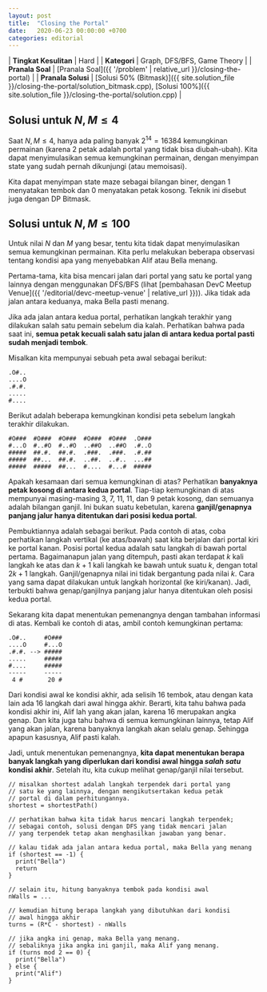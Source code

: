 ```yaml
---
layout: post
title:  "Closing the Portal"
date:   2020-06-23 00:00:00 +0700
categories: editorial
---
```


| **Tingkat Kesulitan** | Hard |
| **Kategori** | Graph, DFS/BFS, Game Theory |
| **Pranala Soal** | [Pranala Soal]({{ '/problem' | relative_url }}/closing-the-portal) |
| **Pranala Solusi** | [Solusi 50% (Bitmask)]({{ site.solution_file }}/closing-the-portal/solution_bitmask.cpp), [Solusi 100%]({{ site.solution_file }}/closing-the-portal/solution.cpp) |

## Solusi untuk $N,M \le 4$

Saat $N, M \le 4$, hanya ada paling banyak $2^{14} = 16384$ kemungkinan permainan (karena 2 petak adalah portal yang tidak bisa diubah-ubah). Kita dapat menyimulasikan semua kemungkinan permainan, dengan menyimpan state yang sudah pernah dikunjungi (atau memoisasi).

Kita dapat menyimpan state maze sebagai bilangan biner, dengan 1 menyatakan tembok dan 0 menyatakan petak kosong. Teknik ini disebut juga dengan DP Bitmask.

## Solusi untuk $N,M \le 100$

Untuk nilai $N$ dan $M$ yang besar, tentu kita tidak dapat menyimulasikan semua kemungkinan permainan. Kita perlu melakukan beberapa observasi tentang kondisi apa yang menyebabkan Alif atau Bella menang.

Pertama-tama, kita bisa mencari jalan dari portal yang satu ke portal yang lainnya dengan menggunakan DFS/BFS (lihat [pembahasan DevC Meetup Venue]({{ '/editorial/devc-meetup-venue' | relative_url }})). Jika tidak ada jalan antara keduanya, maka Bella pasti menang.

Jika ada jalan antara kedua portal, perhatikan langkah terakhir yang dilakukan salah satu pemain sebelum dia kalah. Perhatikan bahwa pada saat ini, **semua petak kecuali salah satu jalan di antara kedua portal pasti sudah menjadi tembok**.

Misalkan kita mempunyai sebuah peta awal sebagai berikut:

```
.O#..
....O
.#.#.
.....
#....
```

Berikut adalah beberapa kemungkinan kondisi peta sebelum langkah terakhir dilakukan.

```
#O###  #O###  #O###  #O###  #O###  .O###
#...O  #..#O  #..#O  ..##O  ..##O  .#..O
#####  ##.#.  ##.#.  .###.  .###.  .#.##
#####  ##...  ##.#.  ..##.  ..#..  ...##
#####  #####  ##...  #....  #...#  #####
```

Apakah kesamaan dari semua kemungkinan di atas? Perhatikan **banyaknya petak kosong di antara kedua portal**. Tiap-tiap kemungkinan di atas mempunyai masing-masing 3, 7, 11, 11, dan 9 petak kosong, dan semuanya adalah bilangan ganjil. Ini bukan suatu kebetulan, karena **ganjil/genapnya panjang jalur hanya ditentukan dari posisi kedua portal**.

Pembuktiannya adalah sebagai berikut. Pada contoh di atas, coba perhatikan langkah vertikal (ke atas/bawah) saat kita berjalan dari portal kiri ke portal kanan. Posisi portal kedua adalah satu langkah di bawah portal pertama. Bagaimanapun jalan yang ditempuh, pasti akan terdapat $k$ kali langkah ke atas dan $k+1$ kali langkah ke bawah untuk suatu $k$, dengan total $2k+1$ langkah. Ganjil/genapnya nilai ini tidak bergantung pada nilai $k$. Cara yang sama dapat dilakukan untuk langkah horizontal (ke kiri/kanan). Jadi, terbukti bahwa genap/ganjilnya panjang jalur hanya ditentukan oleh posisi kedua portal.

Sekarang kita dapat menentukan pemenangnya dengan tambahan informasi di atas. Kembali ke contoh di atas, ambil contoh kemungkinan pertama:

```
.O#..     #O###
....O     #...O
.#.#. --> #####
.....     #####
#....     #####
-----     -----
 4 #       20 #
```

Dari kondisi awal ke kondisi akhir, ada selisih 16 tembok, atau dengan kata lain ada 16 langkah dari awal hingga akhir. Berarti, kita tahu bahwa pada kondisi akhir ini, Alif lah yang akan jalan, karena 16 merupakan angka genap. Dan kita juga tahu bahwa di semua kemungkinan lainnya, tetap Alif yang akan jalan, karena banyaknya langkah akan selalu genap. Sehingga apapun kasusnya, Alif pasti kalah.

Jadi, untuk menentukan pemenangnya, **kita dapat menentukan berapa banyak langkah yang diperlukan dari kondisi awal hingga *salah satu* kondisi akhir**. Setelah itu, kita cukup melihat genap/ganjil nilai tersebut.

```
// misalkan shortest adalah langkah terpendek dari portal yang
// satu ke yang lainnya, dengan mengikutsertakan kedua petak
// portal di dalam perhitungannya.
shortest = shortestPath()

// perhatikan bahwa kita tidak harus mencari langkah terpendek;
// sebagai contoh, solusi dengan DFS yang tidak mencari jalan
// yang terpendek tetap akan menghasilkan jawaban yang benar.

// kalau tidak ada jalan antara kedua portal, maka Bella yang menang
if (shortest == -1) {
  print("Bella")
  return
}

// selain itu, hitung banyaknya tembok pada kondisi awal
nWalls = ...

// kemudian hitung berapa langkah yang dibutuhkan dari kondisi
// awal hingga akhir
turns = (R*C - shortest) - nWalls

// jika angka ini genap, maka Bella yang menang.
// sebaliknya jika angka ini ganjil, maka Alif yang menang.
if (turns mod 2 == 0) {
  print("Bella")
} else {
  print("Alif")
}
```
